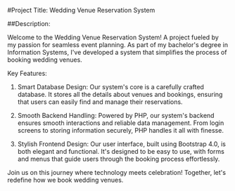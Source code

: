 #Project Title: Wedding Venue Reservation System

##Description:

Welcome to the Wedding Venue Reservation System! A project fueled by my passion for seamless event planning. As part of my bachelor's degree in Information Systems, I've developed a system that simplifies the process of booking wedding venues.

Key Features:

1. Smart Database Design: Our system's core is a carefully crafted database. It stores all the details about venues and bookings, ensuring that users can easily find and manage their reservations.

2. Smooth Backend Handling: Powered by PHP, our system's backend ensures smooth interactions and reliable data management. From login screens to storing information securely, PHP handles it all with finesse.

3. Stylish Frontend Design: Our user interface, built using Bootstrap 4.0, is both elegant and functional. It's designed to be easy to use, with forms and menus that guide users through the booking process effortlessly.

Join us on this journey where technology meets celebration! Together, let's redefine how we book wedding venues.


